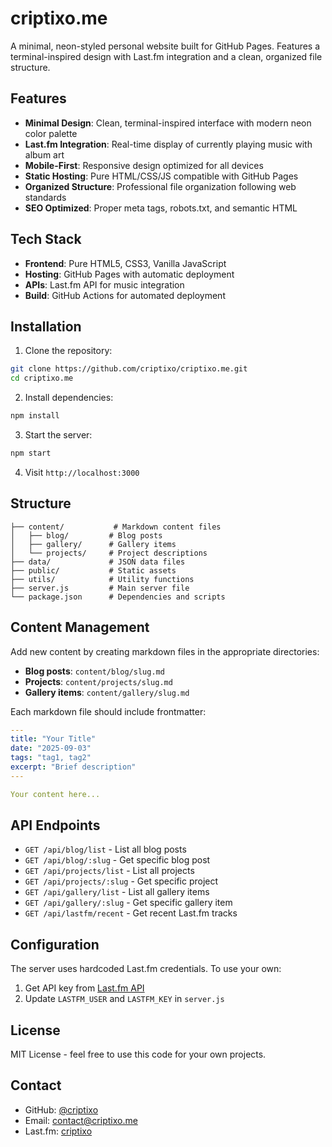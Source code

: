 # criptixo.me

A minimal, neon-styled personal website built for GitHub Pages. Features a terminal-inspired design with Last.fm integration and a clean, organized file structure.

## Features

- **Minimal Design**: Clean, terminal-inspired interface with modern neon color palette
- **Last.fm Integration**: Real-time display of currently playing music with album art
- **Mobile-First**: Responsive design optimized for all devices
- **Static Hosting**: Pure HTML/CSS/JS compatible with GitHub Pages
- **Organized Structure**: Professional file organization following web standards
- **SEO Optimized**: Proper meta tags, robots.txt, and semantic HTML

## Tech Stack

- **Frontend**: Pure HTML5, CSS3, Vanilla JavaScript
- **Hosting**: GitHub Pages with automatic deployment
- **APIs**: Last.fm API for music integration
- **Build**: GitHub Actions for automated deployment

## Installation

1. Clone the repository:
```bash
git clone https://github.com/criptixo/criptixo.me.git
cd criptixo.me
```

2. Install dependencies:
```bash
npm install
```

3. Start the server:
```bash
npm start
```

4. Visit `http://localhost:3000`

## Structure

```
├── content/           # Markdown content files
│   ├── blog/         # Blog posts
│   ├── gallery/      # Gallery items
│   └── projects/     # Project descriptions
├── data/             # JSON data files
├── public/           # Static assets
├── utils/            # Utility functions
├── server.js         # Main server file
└── package.json      # Dependencies and scripts
```

## Content Management

Add new content by creating markdown files in the appropriate directories:

- **Blog posts**: `content/blog/slug.md`
- **Projects**: `content/projects/slug.md`
- **Gallery items**: `content/gallery/slug.md`

Each markdown file should include frontmatter:

```yaml
---
title: "Your Title"
date: "2025-09-03"
tags: "tag1, tag2"
excerpt: "Brief description"
---

Your content here...
```

## API Endpoints

- `GET /api/blog/list` - List all blog posts
- `GET /api/blog/:slug` - Get specific blog post
- `GET /api/projects/list` - List all projects
- `GET /api/projects/:slug` - Get specific project
- `GET /api/gallery/list` - List all gallery items
- `GET /api/gallery/:slug` - Get specific gallery item
- `GET /api/lastfm/recent` - Get recent Last.fm tracks

## Configuration

The server uses hardcoded Last.fm credentials. To use your own:

1. Get API key from [Last.fm API](https://www.last.fm/api)
2. Update `LASTFM_USER` and `LASTFM_KEY` in `server.js`

## License

MIT License - feel free to use this code for your own projects.

## Contact

- GitHub: [@criptixo](https://github.com/criptixo)
- Email: contact@criptixo.me
- Last.fm: [criptixo](https://last.fm/user/criptixo)
